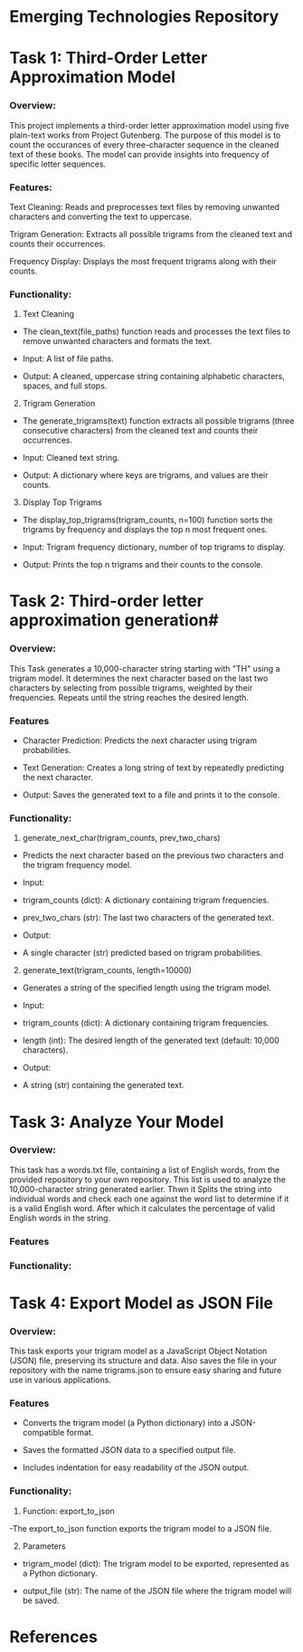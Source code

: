 # Emerging Technologies Repository

# Task 1: Third-Order Letter Approximation Model

### Overview:
This project implements a third-order letter approximation model using five plain-text works from Project Gutenberg. 
The purpose of this model is to count the occurances of every three-character sequence in the cleaned text of these books.
The model can provide insights into frequency of specific letter sequences. 

### Features:

Text Cleaning: Reads and preprocesses text files by removing unwanted characters and converting the text to uppercase.

Trigram Generation: Extracts all possible trigrams from the cleaned text and counts their occurrences.

Frequency Display: Displays the most frequent trigrams along with their counts.

### Functionality:
1. Text Cleaning

- The clean_text(file_paths) function reads and processes the text files to remove unwanted characters and formats the text.

- Input: A list of file paths.

- Output: A cleaned, uppercase string containing alphabetic characters, spaces, and full stops.

2. Trigram Generation

- The generate_trigrams(text) function extracts all possible trigrams (three consecutive characters) from the cleaned text and counts their occurrences.

- Input: Cleaned text string.

- Output: A dictionary where keys are trigrams, and values are their counts.

3. Display Top Trigrams

- The display_top_trigrams(trigram_counts, n=100) function sorts the trigrams by frequency and displays the top n most frequent ones.

- Input: Trigram frequency dictionary, number of top trigrams to display.

- Output: Prints the top n trigrams and their counts to the console.


# Task 2: Third-order letter approximation generation#

### Overview:
This Task generates a 10,000-character string starting with "TH" using a trigram model. 
It determines the next character based on the last two characters by selecting from possible trigrams, weighted by their frequencies. 
Repeats until the string reaches the desired length.

### Features

- Character Prediction: Predicts the next character using trigram probabilities.

- Text Generation: Creates a long string of text by repeatedly predicting the next character.

- Output: Saves the generated text to a file and prints it to the console.

### Functionality:
1. generate_next_char(trigram_counts, prev_two_chars)

- Predicts the next character based on the previous two characters and the trigram frequency model.

- Input:

- trigram_counts (dict): A dictionary containing trigram frequencies.

- prev_two_chars (str): The last two characters of the generated text.

- Output:

- A single character (str) predicted based on trigram probabilities.

2. generate_text(trigram_counts, length=10000)

- Generates a string of the specified length using the trigram model.

- Input:

- trigram_counts (dict): A dictionary containing trigram frequencies.

- length (int): The desired length of the generated text (default: 10,000 characters).

- Output:

- A string (str) containing the generated text.


# Task 3: Analyze Your Model

### Overview:
This task has a words.txt file, containing a list of English words, from the provided repository to your own repository. 
This list is used to analyze the 10,000-character string generated earlier. 
Thwn it Splits the string into individual words and check each one against the word list to determine if it is a valid English word. 
After which it calculates the percentage of valid English words in the string.

### Features



### Functionality:





# Task 4: Export Model as JSON File
### Overview:
This task exports your trigram model as a JavaScript Object Notation (JSON) file, preserving its structure and data. 
Also saves the file in your repository with the name trigrams.json to ensure easy sharing and future use in various applications.

### Features

- Converts the trigram model (a Python dictionary) into a JSON-compatible format.

- Saves the formatted JSON data to a specified output file.

- Includes indentation for easy readability of the JSON output.

### Functionality:

1. Function: export_to_json

-The export_to_json function exports the trigram model to a JSON file.

2. Parameters

- trigram_model (dict): The trigram model to be exported, represented as a Python dictionary.

- output_file (str): The name of the JSON file where the trigram model will be saved.

# References

